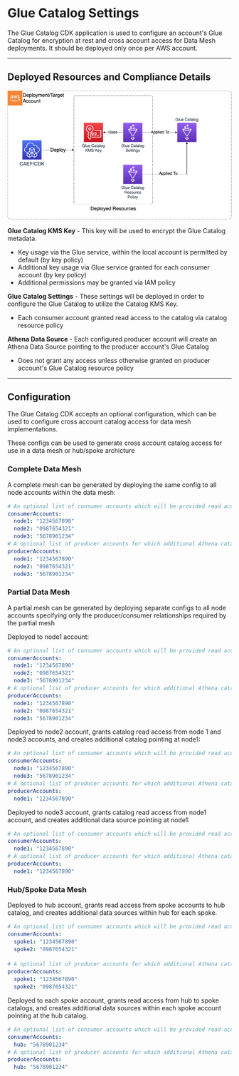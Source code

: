 # Glue Catalog Settings

The Glue Catalog CDK application is used to configure an account's Glue Catalog for encryption at rest and cross account access for Data Mesh deployments. It should be deployed only once per AWS account.

***

## Deployed Resources and Compliance Details

![GlueCatalog](../../../constructs/L3/datalake/glue-catalog-l3-construct/docs/GlueCatalog.png)

**Glue Catalog KMS Key** - This key will be used to encrypt the Glue Catalog metadata.
  
* Key usage via the Glue service, within the local account is permitted by default (by key policy)
* Additional key usage via Glue service granted for each consumer account (by key policy)
* Additional permissions may be granted via IAM policy

**Glue Catalog Settings** - These settings will be deployed in order to configure the Glue Catalog to utilize the Catalog KMS Key.

* Each consumer account granted read access to the catalog via catalog resource policy

**Athena Data Source** - Each configured producer account will create an Athena Data Source pointing to the producer account's Glue Catalog

* Does not grant any access unless otherwise granted on producer account's Glue Catalog resource policy

***

## Configuration

The Glue Catalog CDK accepts an optional configuration, which can be used to configure cross account catalog access for data mesh implementations.

These configs can be used to generate cross account catalog access for use in a data mesh or hub/spoke archicture

### Complete Data Mesh

A complete mesh can be generated by deploying the same config to all node accounts within the data mesh:

```yaml
# An optional list of consumer accounts which will be provided read access to the catalog in the deployment account.
consumerAccounts:
  node1: "1234567890"
  node2: "0987654321"
  node3: "5678901234"
# A optional list of producer accounts for which additional Athena catalogs will be created in the deployment account.
producerAccounts:
  node1: "1234567890"
  node2: "0987654321"
  node3: "5678901234"
```

### Partial Data Mesh

A partial mesh can be generated by deploying separate configs to all node accounts specifying only the
producer/consumer relationships required by the partial mesh

Deployed to node1 account:

```yaml
# An optional list of consumer accounts which will be provided read access to the catalog in the deployment account.
consumerAccounts:
  node1: "1234567890"
  node2: "0987654321"
  node3: "5678901234"
# A optional list of producer accounts for which additional Athena catalogs will be created in the deployment account.
producerAccounts:
  node1: "1234567890"
  node2: "0987654321"
  node3: "5678901234"
```

Deployed to node2 account, grants catalog read access from node 1 and node3 accounts, and creates additional catalog pointing at node1:

```yaml
# An optional list of consumer accounts which will be provided read access to the catalog in the deployment account.
consumerAccounts:
  node1: "1234567890"
  node3: "5678901234"
# A optional list of producer accounts for which additional Athena catalogs will be created in the deployment account.
producerAccounts:
  node1: "1234567890"
```

Deployed to node3 account, grants catalog read access from node1 account, and creates additional data source pointing at node1:

```yaml
# An optional list of consumer accounts which will be provided read access to the catalog in the deployment account.
consumerAccounts:
  node1: "1234567890"
# A optional list of producer accounts for which additional Athena catalogs will be created in the deployment account.
producerAccounts:
  node1: "1234567890"
```

### Hub/Spoke Data Mesh

Deployed to hub account, grants read access from spoke accounts to hub catalog, and creates additional data sources within hub for each spoke.

```yaml
# An optional list of consumer accounts which will be provided read access to the catalog in the deployment account.
consumerAccounts:
  spoke1: "1234567890"
  spoke2: "0987654321"

# A optional list of producer accounts for which additional Athena catalogs will be created in the deployment account.
producerAccounts:
  spoke1: "1234567890"
  spoke2: "0987654321"

```

Deployed to each spoke account, grants read access from hub to spoke catalogs, and creates additional data sources within each spoke account pointing at the hub catalog.

```yaml
# An optional list of consumer accounts which will be provided read access to the catalog in the deployment account.
consumerAccounts:
  hub: "5678901234"
# A optional list of producer accounts for which additional Athena catalogs will be created in the deployment account.
producerAccounts:
  hub: "5678901234"
```
